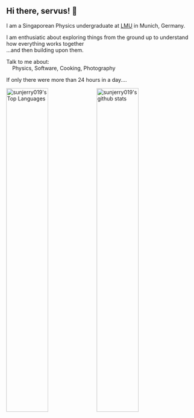 ## Hi there, servus! 👋

I am a Singaporean Physics undergraduate at [LMU](https://www.en.uni-muenchen.de/) in Munich, Germany.

I am enthusiatic about exploring things from the ground up to understand how everything works together  
...and then building upon them.

Talk to me about:  
&nbsp;&nbsp;&nbsp;&nbsp;Physics, Software, Cooking, Photography

If only there were more than 24 hours in a day....

<!--
**sunjerry019/sunjerry019** is a ✨ _special_ ✨ repository because its `README.md` (this file) appears on your GitHub profile.

# Hi there 👋

Here are some ideas to get you started:

- 🔭 I’m currently working on ...
- 🌱 I’m currently learning ...
- 👯 I’m looking to collaborate on ...
- 🤔 I’m looking for help with ...
- 💬 Ask me about ...
- 📫 How to reach me: ...
- 😄 Pronouns: ...
- ⚡ Fun fact: ...
-->

<img width="47%" align="left" alt="sunjerry019's Top Languages" src="https://github-readme-stats.vercel.app/api/top-langs/?username=sunjerry019&layout=compact">
<img width="47%" align="left" alt="sunjerry019's github stats" src="https://github-readme-stats.vercel.app/api?username=sunjerry019&show_icons=true&count_private=true&hide=stars">
